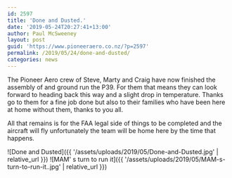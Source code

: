 ```yaml
---
id: 2597
title: 'Done and Dusted.'
date: '2019-05-24T20:27:41+13:00'
author: Paul McSweeney
layout: post
guid: 'https://www.pioneeraero.co.nz/?p=2597'
permalink: /2019/05/24/done-and-dusted/
categories: news
---
```


The Pioneer Aero crew of Steve, Marty and Craig have now finished the assembly of and ground run the P39. For them that means they can look forward to heading back this way and a slight drop in temperature. Thanks go to them for a fine job done but also to their families who have been here at home without them, thanks to you all.

All that remains is for the FAA legal side of things to be completed and the aircraft will fly unfortunately the team will be home here by the time that happens.

![Done and Dusted]({{ '/assets/uploads/2019/05/Done-and-Dusted.jpg' | relative_url }})
![MAM' s turn to run it]({{ '/assets/uploads/2019/05/MAM-s-turn-to-run-it..jpg' | relative_url }})
